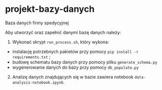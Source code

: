 # projekt-bazy-danych
Baza danych firmy spedycyjnej

Aby utworzyć oraz zapełnić danymi bazę danych należy:
1. Wykonać skrypt `run_process.sh`, który wykona:
  * instalację potrzebnych pakietów przy pomocy `pip install -r requirements.txt` ;
  * budowę schematu bazy danych przy pomocy pliku `generate_schema.py`
  * wygenerowanie danych do bazy przy pomocy `db_populate.py`
2. Analizę danych znajdujących się w bazie zawiera notebook `data-analysis-notebook.ipynb`.
